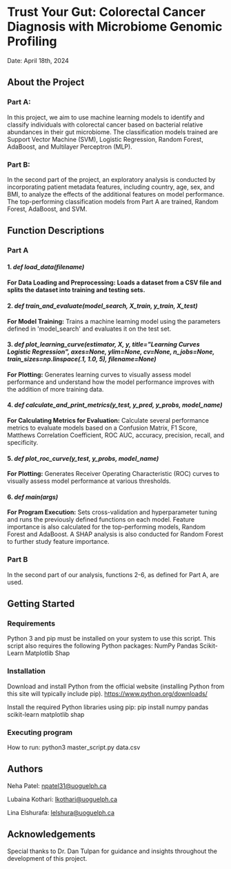 # Trust Your Gut: Colorectal Cancer Diagnosis with Microbiome Genomic Profiling
Date: April 18th, 2024

## About the Project
### Part A:
In this project, we aim to use machine learning models to identify and classify individuals with colorectal cancer based on bacterial relative abundances in their gut microbiome.
The classification models trained are Support Vector Machine (SVM), Logistic Regression, Random Forest, AdaBoost, and Multilayer Perceptron (MLP).

### Part B:
In the second part of the project, an exploratory analysis is conducted by incorporating patient metadata features, including country, age, sex, and BMI, to analyze the effects of the additional features on model performance. The top-performing classification models from Part A are trained, Random Forest, AdaBoost, and SVM.

## Function Descriptions
### Part A
#### 1. *def load_data(filename)*
#### **For Data Loading and Preprocessing:** Loads a dataset from a CSV file and splits the dataset into training and testing sets.

#### 2. *def train_and_evaluate(model_search, X_train, y_train, X_test)*
**For Model Training:** Trains a machine learning model using the parameters defined in 'model_search' and evaluates it on the test set.

#### 3. *def plot_learning_curve(estimator, X, y, title="Learning Curves Logistic Regression", axes=None, ylim=None, cv=None, n_jobs=None, train_sizes=np.linspace(.1, 1.0, 5), filename=None)*
**For Plotting:** Generates learning curves to visually assess model performance and understand how the model performance improves with the addition of more training data.

#### 4. *def calculate_and_print_metrics(y_test, y_pred, y_probs, model_name)*
**For Calculating Metrics for Evaluation:** Calculate several performance metrics to evaluate models based on a Confusion Matrix, F1 Score, Matthews Correlation Coefficient, ROC AUC, accuracy, precision, recall, and specificity.

#### 5. *def plot_roc_curve(y_test, y_probs, model_name)*
**For Plotting:** Generates Receiver Operating Characteristic (ROC) curves to visually assess model performance at various thresholds.

#### 6. *def main(args)*
**For Program Execution:** Sets cross-validation and hyperparameter tuning and runs the previously defined functions on each model. Feature importance is also calculated for the top-performing models, Random Forest and AdaBoost. A SHAP analysis is also conducted for Random Forest to further study feature importance.

### Part B
In the second part of our analysis, functions 2-6, as defined for Part A, are used. 

## Getting Started
### Requirements
Python 3 and pip must be installed on your system to use this script.
This script also requires the following Python packages:
NumPy
Pandas
Scikit-Learn
Matplotlib
Shap

### Installation
Download and install Python from the official website (installing Python from this site will typically include pip). 
https://www.python.org/downloads/

Install the required Python libraries using pip:
pip install numpy pandas scikit-learn matplotlib shap

### Executing program
How to run:   python3  master_script.py  data.csv

## Authors
Neha Patel:
npatel31@uoguelph.ca

Lubaina Kothari:
lkothari@uoguelph.ca

Lina Elshurafa:
lelshura@uoguelph.ca

## Acknowledgements
Special thanks to Dr. Dan Tulpan for guidance and insights throughout the development of this project.

